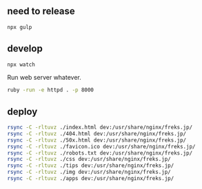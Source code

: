 ## need to release

```sh
npx gulp
```

## develop

```sh
npx watch
```

Run web server whatever.

```sh
ruby -run -e httpd . -p 8000
```

## deploy

```bash
rsync -C -rltuvz ./index.html dev:/usr/share/nginx/freks.jp/
rsync -C -rltuvz ./404.html dev:/usr/share/nginx/freks.jp/
rsync -C -rltuvz ./50x.html dev:/usr/share/nginx/freks.jp/
rsync -C -rltuvz ./favicon.ico dev:/usr/share/nginx/freks.jp/
rsync -C -rltuvz ./robots.txt dev:/usr/share/nginx/freks.jp/
rsync -C -rltuvz ./css dev:/usr/share/nginx/freks.jp/
rsync -C -rltuvz ./tips dev:/usr/share/nginx/freks.jp/
rsync -C -rltuvz ./img dev:/usr/share/nginx/freks.jp/
rsync -C -rltuvz ./apps dev:/usr/share/nginx/freks.jp/
```